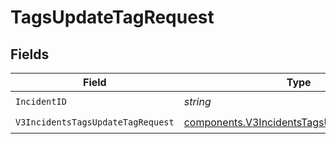 # TagsUpdateTagRequest


## Fields

| Field                                                                                                    | Type                                                                                                     | Required                                                                                                 | Description                                                                                              |
| -------------------------------------------------------------------------------------------------------- | -------------------------------------------------------------------------------------------------------- | -------------------------------------------------------------------------------------------------------- | -------------------------------------------------------------------------------------------------------- |
| `IncidentID`                                                                                             | *string*                                                                                                 | :heavy_check_mark:                                                                                       | N/A                                                                                                      |
| `V3IncidentsTagsUpdateTagRequest`                                                                        | [components.V3IncidentsTagsUpdateTagRequest](../../models/components/v3incidentstagsupdatetagrequest.md) | :heavy_check_mark:                                                                                       | N/A                                                                                                      |